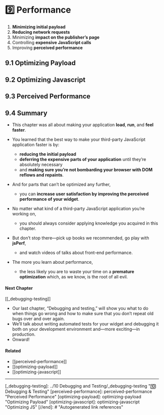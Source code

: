# 9️⃣ Performance

1. **Minimizing initial payload**
2. **Reducing network requests**
3. Minimizing **impact on the publisher’s page**
4. Controlling **expensive JavaScript calls**
5. Improving **perceived performance**

## **9.1 Optimizing Payload**

## **9.2 Optimizing Javascript**

## **9.3 Perceived Performance**

## **9.4 Summary**

- This chapter was all about making your application **load**, **run**, and **feel faster**.
- You learned that the best way to make your third-party JavaScript application faster is by:

  - **reducing the initial payload**
  - **deferring the expensive parts of your application** until they’re absolutely necessary
  - and **making sure you’re not bombarding your browser with DOM reflows and repaints**.

- And for parts that can’t be optimized any further,
  - you can **increase user satisfaction by improving the perceived performance of your widget**.
- No matter what kind of a third-party JavaScript application you’re working on,
  - you should always consider applying knowledge you acquired in this chapter.
- But don’t stop there—pick up books we recommended, go play with **jsPerf**,
  - and watch videos of talks about front-end performance.
- The more you learn about performance,
  - the less likely you are to waste your time on a **premature optimization** which, as we know, is the root of all evil.

#### Next Chapter

[[_debugging-testing]]

- Our last chapter, “Debugging and testing,” will show you what to do when things go wrong and how to make sure that you don’t repeat old bugs over and over again.
- We’ll talk about writing automated tests for your widget and debugging it both on your development environment and—more exciting—in production.
- Onward!

#### Related

- [[perceived-performance]]
- [[optimizing-payload]]
- [[optimizing-javascript]]

---

[//begin]: # "Autogenerated link references for markdown compatibility"
[_debugging-testing]: ../10 Debugging and Testing/_debugging-testing "🔟 Debugging & Testing"
[perceived-performance]: perceived-performance "Perceived Performance"
[optimizing-payload]: optimizing-payload "Optimizing Payload"
[optimizing-javascript]: optimizing-javascript "Optimizing JS"
[//end]: # "Autogenerated link references"
